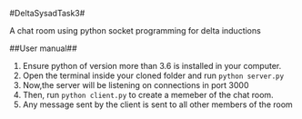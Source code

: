#DeltaSysadTask3#

A chat room using python socket programming for delta inductions

##User manual##

1. Ensure python of version more than 3.6 is installed in your computer.
2. Open the terminal inside your cloned folder and run ```python server.py```
3. Now,the server will be listening on connections in port 3000
4. Then, run ```python client.py``` to create a memeber of the chat room.
5. Any message sent by the client is sent to all other members of the room
